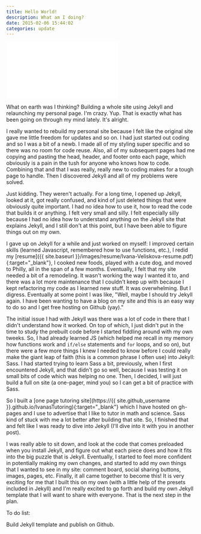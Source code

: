 ```yaml
---
title: Hello World!
description: What am I doing?
date: 2015-02-06 15:44:02
categories: update
---
```


<iframe src="//giphy.com/embed/QHxqxXTnmKCl2?html5=true" frameBorder="0" webkitAllowFullScreen mozallowfullscreen allowFullScreen class="img-right"></iframe>

What on earth was I thinking? Building a whole site using Jekyll and relaunching my personal page. I'm crazy. Yup. That is exactly what has been going on through my mind lately. It's alright.

I really wanted to rebuild my personal site because I felt like the original site gave me little freedom for updates and so on. I had just started out coding and so I was a bit of a newb. I made all of my styling super specific and so there was no room for code reuse. Also, all of my subsequent pages had me copying and pasting the head, header, and footer onto each page, which obviously is a pain in the tush for anyone who knows how to code. Combining that and that I was really, really new to coding makes for a tough page to handle. Then I discovered Jekyll and all of my problems were solved.

Just kidding. They weren't actually. For a long time, I opened up Jekyll, looked at it, got really confused, and kind of just deleted things that were obviously quite important. I had no idea how to use it, how to read the code that builds it or anything. I felt very small and silly. I felt especially silly because I had no idea how to understand anything on the Jekyll site that explains Jekyll, and I still don't at this point, but I have been able to figure things out on my own.

I gave up on Jekyll for a while and just worked on myself: I improved certain skills (learned Javascript, remembered how to use functions, etc.), I redid my [resume]({{ site.baseurl }}/images/resume/Ivana-Veliskova-resume.pdf){:target="_blank"}, I cooked new foods, played with a cute dog, and moved to Philly, all in the span of a few months. Eventually, I felt that my site needed a bit of a remodeling. It wasn't working the way I wanted it to, and there was a lot more maintenance that I couldn't keep up with because I kept refactoring my code as I learned new stuff. It was overwhelming. But I digress. Eventually at some point I was like, "Well, maybe I should try Jekyll again. I have been wanting to have a blog on my site and this is an easy way to do so and I get free hosting on Github (yay)."

The initial issue I had with Jekyll was there was a lot of code in there that I didn't understand how it worked. On top of which, I just didn't put in the time to study the prebuilt code before I started fiddling around with my own tweeks. So, I had already learned JS (which helped me recall in my memory how functions work and `if/else` statements and `for` loops, and so on), but there were a few more things I knew I needed to know before I could really make the giant leap of faith (this is a common phrase I often use) into Jekyll: Sass. I had started trying to learn Sass a bit, previously, when I first encountered Jekyll, and that didn't go so well, because I was testing it on small bits of code which was helping no one. Then, I decided, I will just build a full on site (a one-pager, mind you) so I can get a bit of practice with Sass.

So I built a [one page tutoring site](https://{{ site.github_username }}.github.io/IvanasTutoring){:target="_blank"} which I have hosted on gh-pages and I use to advertise that I like to tutor in math and science. Sass kind of stuck with me a lot better after building that site. So, I finished that and felt like I was ready to dive into Jekyll (I'll dive into it with you in another post).

I was really able to sit down, and look at the code that comes preloaded when you install Jekyll, and figure out what each piece does and how it fits into the big puzzle that is Jekyll. Eventually, I started to feel more confident in potentially making my own changes, and started to add my own things that I wanted to see in my site: comment board, social sharing buttons, images, pages, etc. Finally, it all came together to become this! It is very exciting for me that I built this on my own (with a little help of the presets included in Jekyll) and I'm really excited to go forth and build my own Jekyll template that I will want to share with everyone. That is the next step in the plan.

To do list:

Build Jekyll template and publish on Github.